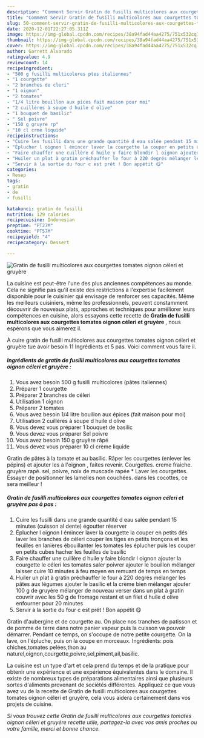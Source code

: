 ```yaml
---
description: "Comment Servir Gratin de fusilli multicolores aux courgettes tomates oignon céleri et gruyère"
title: "Comment Servir Gratin de fusilli multicolores aux courgettes tomates oignon céleri et gruyère"
slug: 50-comment-servir-gratin-de-fusilli-multicolores-aux-courgettes-tomates-oignon-celeri-et-gruyere
date: 2020-12-01T22:27:05.311Z
image: https://img-global.cpcdn.com/recipes/38a94fad44aa4275/751x532cq70/gratin-de-fusilli-multicolores-aux-courgettes-tomates-oignon-celeri-et-gruyere-photo-principale-de-la-recette.jpg
thumbnail: https://img-global.cpcdn.com/recipes/38a94fad44aa4275/751x532cq70/gratin-de-fusilli-multicolores-aux-courgettes-tomates-oignon-celeri-et-gruyere-photo-principale-de-la-recette.jpg
cover: https://img-global.cpcdn.com/recipes/38a94fad44aa4275/751x532cq70/gratin-de-fusilli-multicolores-aux-courgettes-tomates-oignon-celeri-et-gruyere-photo-principale-de-la-recette.jpg
author: Garrett Alvarado
ratingvalue: 4.9
reviewcount: 14
recipeingredient:
- "500 g fusilli multicolores ptes italiennes"
- "1 courgette"
- "2 branches de cleri"
- "1 oignon"
- "2 tomates"
- "1/4 litre bouillon aux pices fait maison pour moi"
- "2 cuillères à soupe d huile d olive"
- "1 bouquet de basilic"
- " Sel poivre"
- "150 g gruyre rp"
- "10 cl crme liquide"
recipeinstructions:
- "Cuire les fusilli dans une grande quantité d eau salée pendant 15 minutes (cuisson al dente) égoutter réserver"
- "Éplucher l oignon l émincer laver la courgette la couper en petits dés laver les branches de céleri couper les tiges en petits tronçons et les feuilles en lanières ébouillanter les tomates les éplucher puis les couper en petits cubes hacher les feuilles de basilic"
- "Faire chauffer une cuillère d huile y faire blondir l oignon ajouter la courgette le céleri les tomates saler poivrer ajouter le bouillon mélanger laisser cuire 10 minutes à feu moyen en remuant de temps en temps"
- "Huiler un plat à gratin préchauffer le four à 220 degrés mélanger les pâtes aux légumes ajouter le basilic et la crème bien mélanger ajouter 100 g de gruyère mélanger de nouveau verser dans un plat à gratin couvrir avec les 50 g de fromage restant et un filet d huile d olive enfourner pour 20 minutes"
- "Servir à la sortie du four c est prêt ! Bon appétit 😋"
categories:
- Resep
tags:
- gratin
- de
- fusilli

katakunci: gratin de fusilli 
nutrition: 129 calories
recipecuisine: Indonesian
preptime: "PT27M"
cooktime: "PT57M"
recipeyield: "4"
recipecategory: Dessert

---
```



![Gratin de fusilli multicolores aux courgettes tomates oignon céleri et gruyère](https://img-global.cpcdn.com/recipes/38a94fad44aa4275/751x532cq70/gratin-de-fusilli-multicolores-aux-courgettes-tomates-oignon-celeri-et-gruyere-photo-principale-de-la-recette.jpg)

La cuisine est peut-être l'une des plus anciennes compétences au monde. Cela ne signifie pas qu'il existe des restrictions à l'expertise facilement disponible pour le cuisinier qui envisage de renforcer ses capacités. Même les meilleurs cuisiniers, même les professionnels, peuvent constamment découvrir de nouveaux plats, approches et techniques pour améliorer leurs compétences en cuisine, alors essayons cette recette de <strong> Gratin de fusilli multicolores aux courgettes tomates oignon céleri et gruyère </strong>, nous espérons que vous aimerez il.

<!--inarticleads1-->

À cuire gratin de fusilli multicolores aux courgettes tomates oignon céleri et gruyère tue avoir besoin 11 Ingrédients et 5 pas. Voici comment vous faire il.

##### Ingrédients de gratin de fusilli multicolores aux courgettes tomates oignon céleri et gruyère :

1. Vous avez besoin 500 g fusilli multicolores (pâtes italiennes)
1. Préparer 1 courgette
1. Préparer 2 branches de céleri
1. Utilisation 1 oignon
1. Préparer 2 tomates
1. Vous avez besoin 1/4 litre bouillon aux épices (fait maison pour moi)
1. Utilisation 2 cuillères à soupe d huile d olive
1. Vous devez vous préparer 1 bouquet de basilic
1. Vous devez vous préparer  Sel poivre
1. Vous avez besoin 150 g gruyère râpé
1. Vous devez vous préparer 10 cl crème liquide


Gratin de pâtes à la tomate et au basilic. Râper les courgettes (enlever les pépins) et ajouter les à l&#39;oignon , faites revenir. Courgettes. creme fraiche. gruyère rapé. sel, poivre, noix de muscade rapée * Laver les courgettes. Essayer de positionner les lamelles non couchées. dans les cocottes, ce sera meilleur ! 

<!--inarticleads2-->

##### Gratin de fusilli multicolores aux courgettes tomates oignon céleri et gruyère pas à pas :

1. Cuire les fusilli dans une grande quantité d eau salée pendant 15 minutes (cuisson al dente) égoutter réserver
1. Éplucher l oignon l émincer laver la courgette la couper en petits dés laver les branches de céleri couper les tiges en petits tronçons et les feuilles en lanières ébouillanter les tomates les éplucher puis les couper en petits cubes hacher les feuilles de basilic
1. Faire chauffer une cuillère d huile y faire blondir l oignon ajouter la courgette le céleri les tomates saler poivrer ajouter le bouillon mélanger laisser cuire 10 minutes à feu moyen en remuant de temps en temps
1. Huiler un plat à gratin préchauffer le four à 220 degrés mélanger les pâtes aux légumes ajouter le basilic et la crème bien mélanger ajouter 100 g de gruyère mélanger de nouveau verser dans un plat à gratin couvrir avec les 50 g de fromage restant et un filet d huile d olive enfourner pour 20 minutes
1. Servir à la sortie du four c est prêt ! Bon appétit 😋


Gratin d&#39;aubergine et de courgette au. On place nos tranches de patisson et de pomme de terre dans notre panier vapeur puis la cuisson va pouvoir démarrer. Pendant ce temps, on s&#39;occupe de notre petite courgette. On la lave, on l&#39;épluche, puis on la coupe en morceaux. Ingrédients: pois chiches,tomates pelées,thon au naturel,oignon,courgette,poivre,sel,piment,ail,basilic. 

<!--inarticleads1-->

<p>
La cuisine est un type d'art et cela prend du temps et de la pratique pour obtenir une expérience et une expérience équivalentes dans le domaine. Il existe de nombreux types de préparations alimentaires ainsi que plusieurs sortes d'aliments provenant de sociétés différentes. Appliquez ce que vous avez vu de la recette de Gratin de fusilli multicolores aux courgettes tomates oignon céleri et gruyère, cela vous aidera certainement dans vos projets de cuisine.
</p>

<p>
<i>Si vous trouvez cette Gratin de fusilli multicolores aux courgettes tomates oignon céleri et gruyère recette utile, partagez-la avec vos amis proches ou votre famille, merci et bonne chance.</i>
</p>

